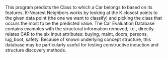 This program predicts the Class to which a Car belongs to based on its features. 
K-Nearest Neighbors works by looking at the K closest points to the given data point (the one we want to classify) and picking the class that occurs the most to be the predicted value.
The Car Evaluation Database contains examples with the structural information removed, i.e., directly relates CAR to the six input attributes: buying, maint, doors, persons, lug_boot, safety. Because of known underlying concept structure, this database may be particularly useful for testing constructive induction and structure discovery methods.
